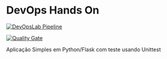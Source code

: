 # DevOps Hands On

[![DevOpsLab Pipeline](https://github.com/cristianTertuliano/devops-fiap/actions/workflows/pipeline.yml/badge.svg)](https://github.com/cristianTertuliano/devops-fiap/actions/workflows/pipeline.yml) 


[![Quality Gate](https://sonarcloud.io/api/project_badges/measure?project=com.lapots.breed.judge:judge-rule-engine&metric=alert_status)](https://sonarcloud.io/project/overview?id=cristianTertuliano_devops-fiap)

Aplicação Simples em Python/Flask com teste usando Unittest
